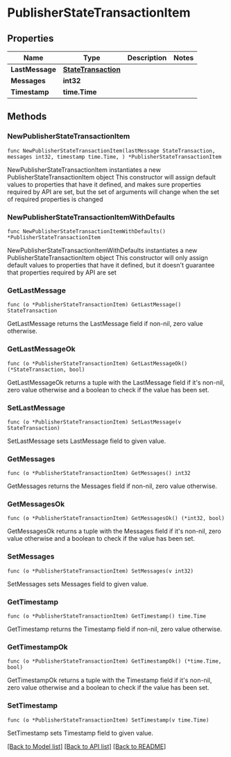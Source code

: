 # PublisherStateTransactionItem

## Properties

Name | Type | Description | Notes
------------ | ------------- | ------------- | -------------
**LastMessage** | [**StateTransaction**](StateTransaction.md) |  | 
**Messages** | **int32** |  | 
**Timestamp** | **time.Time** |  | 

## Methods

### NewPublisherStateTransactionItem

`func NewPublisherStateTransactionItem(lastMessage StateTransaction, messages int32, timestamp time.Time, ) *PublisherStateTransactionItem`

NewPublisherStateTransactionItem instantiates a new PublisherStateTransactionItem object
This constructor will assign default values to properties that have it defined,
and makes sure properties required by API are set, but the set of arguments
will change when the set of required properties is changed

### NewPublisherStateTransactionItemWithDefaults

`func NewPublisherStateTransactionItemWithDefaults() *PublisherStateTransactionItem`

NewPublisherStateTransactionItemWithDefaults instantiates a new PublisherStateTransactionItem object
This constructor will only assign default values to properties that have it defined,
but it doesn't guarantee that properties required by API are set

### GetLastMessage

`func (o *PublisherStateTransactionItem) GetLastMessage() StateTransaction`

GetLastMessage returns the LastMessage field if non-nil, zero value otherwise.

### GetLastMessageOk

`func (o *PublisherStateTransactionItem) GetLastMessageOk() (*StateTransaction, bool)`

GetLastMessageOk returns a tuple with the LastMessage field if it's non-nil, zero value otherwise
and a boolean to check if the value has been set.

### SetLastMessage

`func (o *PublisherStateTransactionItem) SetLastMessage(v StateTransaction)`

SetLastMessage sets LastMessage field to given value.


### GetMessages

`func (o *PublisherStateTransactionItem) GetMessages() int32`

GetMessages returns the Messages field if non-nil, zero value otherwise.

### GetMessagesOk

`func (o *PublisherStateTransactionItem) GetMessagesOk() (*int32, bool)`

GetMessagesOk returns a tuple with the Messages field if it's non-nil, zero value otherwise
and a boolean to check if the value has been set.

### SetMessages

`func (o *PublisherStateTransactionItem) SetMessages(v int32)`

SetMessages sets Messages field to given value.


### GetTimestamp

`func (o *PublisherStateTransactionItem) GetTimestamp() time.Time`

GetTimestamp returns the Timestamp field if non-nil, zero value otherwise.

### GetTimestampOk

`func (o *PublisherStateTransactionItem) GetTimestampOk() (*time.Time, bool)`

GetTimestampOk returns a tuple with the Timestamp field if it's non-nil, zero value otherwise
and a boolean to check if the value has been set.

### SetTimestamp

`func (o *PublisherStateTransactionItem) SetTimestamp(v time.Time)`

SetTimestamp sets Timestamp field to given value.



[[Back to Model list]](../README.md#documentation-for-models) [[Back to API list]](../README.md#documentation-for-api-endpoints) [[Back to README]](../README.md)



